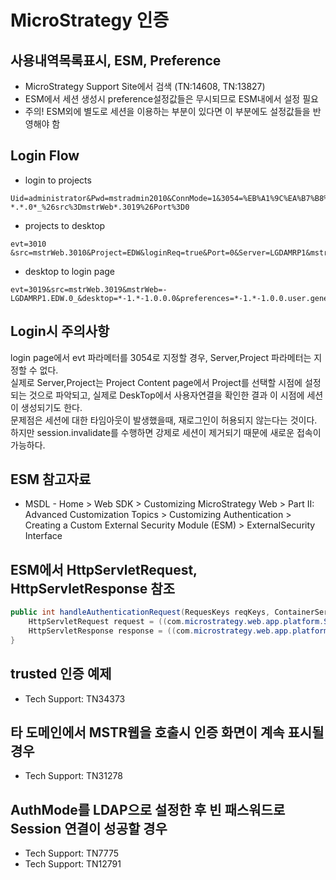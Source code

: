 # MicroStrategy 인증
## 사용내역목록표시, ESM, Preference
* MicroStrategy Support Site에서 검색 (TN:14608, TN:13827)
* ESM에서 세션 생성시 preference설정값들은 무시되므로 ESM내에서 설정 필요
* 주의! ESM외에 별도로 세션을 이용하는 부분이 있다면 이 부분에도 설정값들을 반영해야 함
## Login Flow
* login to projects
```text
Uid=administrator&Pwd=mstradmin2010&ConnMode=1&3054=%EB%A1%9C%EA%B7%B8%EC%9D%B8&evt=3054&src=mstrWeb.3054&Project=&key=&target=evt%3D3001%26src%3DmstrWeb.3001&Port=0&Server=&mstrWeb=-..0_&login=*-1.*-1.0.0.0&lb=*-1.*-1.0.0.evt%3D3019%26welcome%3D***-1*.***-1*.0*.0*.0%26mstrWeb%3D*-*.*.0*_%26src%3DmstrWeb*.3019%26Port%3D0
```
* projects to desktop
```text
evt=3010 &src=mstrWeb.3010&Project=EDW&loginReq=true&Port=0&Server=LGDAMRP1&mstrWeb=-..0_&welcome=*-1.*-1.0.0.0
```
* desktop to login page
```text
evt=3019&src=mstrWeb.3019&mstrWeb=-LGDAMRP1.EDW.0_&desktop=*-1.*-1.0.0.0&preferences=*-1.*-1.0.0.user.general..1.
```

## Login시 주의사항
login page에서 evt 파라메터를 3054로 지정할 경우, Server,Project 파라메터는 지정할 수 없다.  
실제로 Server,Project는 Project Content page에서 Project를 선택할 시점에 설정되는 것으로 파악되고, 실제로 DeskTop에서 사용자연결을 확인한 결과
이 시점에 세션이 생성되기도 한다.  
문제점은 세션에 대한 타임아웃이 발생했을때, 재로그인이 허용되지 않는다는 것이다.  
하지만 session.invalidate를 수행하면 강제로 세션이 제거되기 때문에 새로운 접속이 가능하다.

## ESM 참고자료
* MSDL - Home > Web SDK > Customizing MicroStrategy Web > Part II: Advanced Customization Topics > Customizing Authentication > Creating a Custom External Security Module (ESM) > ExternalSecurity Interface

## ESM에서 HttpServletRequest, HttpServletResponse 참조
```java
public int handleAuthenticationRequest(RequesKeys reqKeys, ContainerServices cntSvcs, int reason) {
    HttpServletRequest request = ((com.microstrategy.web.app.platform.ServletContainerServices)cntSvcs).getRequest();
    HttpServletResponse response = ((com.microstrategy.web.app.platform.ServletContainerServices)cntSvcs).getResponse();
}
```

## trusted 인증 예제
* Tech Support: TN34373

## 타 도메인에서 MSTR웹을 호출시 인증 화면이 계속 표시될 경우
* Tech Support: TN31278

## AuthMode를 LDAP으로 설정한 후 빈 패스워드로 Session 연결이 성공할 경우
* Tech Support: TN7775
* Tech Support: TN12791